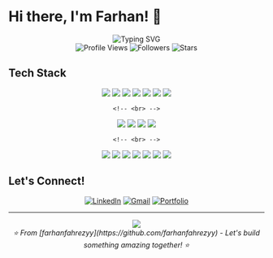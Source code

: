 # Hi there, I'm Farhan! 👋

<div align="center"> <img src="https://readme-typing-svg.herokuapp.com?font=Fira+Code&size=32&duration=2800&pause=2000&color=A855F7&center=true&vCenter=true&width=940&lines=Full+Stack+Developer;Problem+Solver;Code+Enthusiast;Always+Learning+New+Things!" alt="Typing SVG" /> </div>


<div align="center">
  <img src="https://komarev.com/ghpvc/?username=farhanfahrezyy&style=for-the-badge&color=blueviolet" alt="Profile Views" />
  <img src="https://img.shields.io/github/followers/farhanfahrezyy?style=for-the-badge&color=blue" alt="Followers" />
  <img src="https://img.shields.io/github/stars/farhanfahrezyy?style=for-the-badge&color=yellow" alt="Stars" />
</div>

## Tech Stack

<div align="center">

  <!-- Languages -->
  <img src="https://custom-icon-badges.demolab.com/badge/HTML5-e34f26?style=for-the-badge&logo=html5&logoColor=white" />
  <img src="https://custom-icon-badges.demolab.com/badge/CSS3-1572B6?style=for-the-badge&logo=css3&logoColor=white" />
  <img src="https://custom-icon-badges.demolab.com/badge/JavaScript-f7df1e?style=for-the-badge&logo=javascript&logoColor=black" />
  <img src="https://custom-icon-badges.demolab.com/badge/PHP-777bb4?style=for-the-badge&logo=php&logoColor=white" />
  <img src="https://custom-icon-badges.demolab.com/badge/Python-3776ab?style=for-the-badge&logo=python&logoColor=white" />
  <img src="https://custom-icon-badges.demolab.com/badge/C%23-239120?style=for-the-badge&logo=cs&logoColor=white" />
  <img src="https://custom-icon-badges.demolab.com/badge/Kotlin-7F52FF?style=for-the-badge&logo=kotlin&logoColor=white" />

    <!-- <br> -->

  <!-- Frameworks -->
  <img src="https://custom-icon-badges.demolab.com/badge/Laravel-FF2D20?style=for-the-badge&logo=laravel&logoColor=white" />
  <img src="https://custom-icon-badges.demolab.com/badge/.NET-5C2D91?style=for-the-badge&logo=dotnet&logoColor=white" />
  <img src="https://custom-icon-badges.demolab.com/badge/Node.js-43853d?style=for-the-badge&logo=nodedotjs&logoColor=white" />
  <img src="https://custom-icon-badges.demolab.com/badge/Tailwind-38b2ac?style=for-the-badge&logo=tailwindcss&logoColor=white" />

    <!-- <br> -->

  <!-- Databases -->
  <img src="https://custom-icon-badges.demolab.com/badge/MySQL-4479a1?style=for-the-badge&logo=mysql&logoColor=white" />
  <img src="https://custom-icon-badges.demolab.com/badge/SQL%20Server-CC2927?style=for-the-badge&logo=microsoftsqlserver&logoColor=white" />
  <img src="https://custom-icon-badges.demolab.com/badge/PostgreSQL-316192?style=for-the-badge&logo=postgresql&logoColor=white" />

  <!-- <br> -->

  <!-- Tools -->
  <img src="https://custom-icon-badges.demolab.com/badge/Git-F05032?style=for-the-badge&logo=git&logoColor=white" />
  <img src="https://custom-icon-badges.demolab.com/badge/GitHub-000000?style=for-the-badge&logo=github&logoColor=white" />
  <img src="https://custom-icon-badges.demolab.com/badge/VSCode-0078d4?style=for-the-badge&logo=visualstudiocode&logoColor=white" />
  <img src="https://custom-icon-badges.demolab.com/badge/Docker-2496ED?style=for-the-badge&logo=docker&logoColor=white" />

</div>




## Let's Connect!

<div align="center">

[![LinkedIn](https://img.shields.io/badge/LinkedIn-0077B5?style=for-the-badge&logo=linkedin&logoColor=white)](https://linkedin.com/in/farhanfahrezyy)
[![Gmail](https://img.shields.io/badge/Gmail-D14836?style=for-the-badge&logo=gmail&logoColor=white)](mailto:farhanfahrezy04@gmail.com)
[![Portfolio](https://img.shields.io/badge/Portfolio-FF5722?style=for-the-badge&logo=todoist&logoColor=white)](https://farhanfahrezyy.github.io)


</div>

---

<div align="center">
  <img src="https://capsule-render.vercel.app/api?type=waving&color=gradient&height=100&section=footer&animation=fadeIn" />
</div>

<div align="center">
  <i>⭐️ From [farhanfahrezyy](https://github.com/farhanfahrezyy) - Let's build something amazing together! ⭐️</i>
</div>
